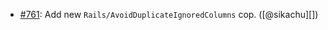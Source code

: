 * [#761](https://github.com/rubocop/rubocop-rails/pull/761): Add new `Rails/AvoidDuplicateIgnoredColumns` cop. ([@sikachu][])
